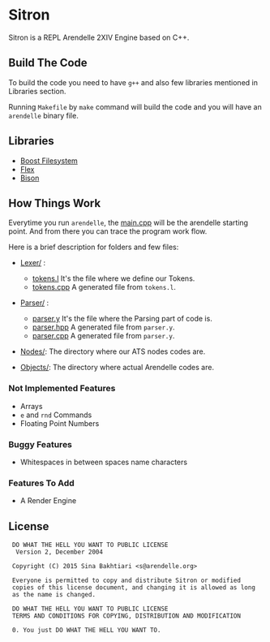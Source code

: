 # Sitron
Sitron is a REPL Arendelle 2XIV Engine based on C++.

## Build The Code
To build the code you need to have `g++` and also few libraries mentioned in Libraries section.

Running `Makefile` by `make` command will build the code and you will have an `arendelle` binary file.

## Libraries
- [Boost Filesystem](https://github.com/boostorg/filesystem)
- [Flex](http://flex.sourceforge.net/)
- [Bison](https://www.gnu.org/software/bison/)

## How Things Work
Everytime you run `arendelle`, the [main.cpp](https://github.com/arendelle/sitron/blob/master/main.cpp) 
will be the arendelle starting point. And from there you can trace the program work flow.

Here is a brief description for folders and few files:
* [Lexer/](https://github.com/arendelle/sitron/tree/master/Lexer) :
  * [tokens.l](https://github.com/arendelle/sitron/blob/master/Lexer/tokens.cpp) It's the file where we define our Tokens.
  * [tokens.cpp](https://github.com/arendelle/sitron/blob/master/Lexer/tokens.l) A generated file from `tokens.l`.

* [Parser/](https://github.com/arendelle/sitron/tree/master/Parser) :
  * [parser.y](https://github.com/arendelle/sitron/blob/master/Parser/parser.y) It's the file where the Parsing part of code is.
  * [parser.hpp](https://github.com/arendelle/sitron/blob/master/Parser/parser.hpp) A generated file from `parser.y`.
  * [parser.cpp](https://github.com/arendelle/sitron/blob/master/Parser/parser.cpp) A generated file from `parser.y`.

* [Nodes/](https://github.com/arendelle/sitron/tree/master/Nodes): The directory where our ATS nodes codes are.

* [Objects/](https://github.com/arendelle/sitron/tree/master/Objects): The directory where actual Arendelle codes are. 


### Not Implemented Features
* Arrays
* `e` and `rnd` Commands
* Floating Point Numbers

### Buggy Features
* Whitespaces in between spaces name characters


### Features To Add
* A Render Engine

## License
     DO WHAT THE HELL YOU WANT TO PUBLIC LICENSE
      Version 2, December 2004

     Copyright (C) 2015 Sina Bakhtiari <s@arendelle.org>

     Everyone is permitted to copy and distribute Sitron or modified
     copies of this license document, and changing it is allowed as long
     as the name is changed.

     DO WHAT THE HELL YOU WANT TO PUBLIC LICENSE
     TERMS AND CONDITIONS FOR COPYING, DISTRIBUTION AND MODIFICATION

     0. You just DO WHAT THE HELL YOU WANT TO.

